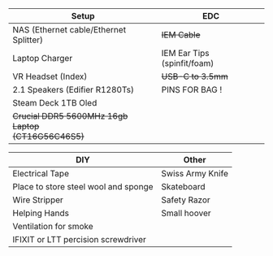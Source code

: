 
| **Setup**                                              | **EDC**                     |
| ------------------------------------------------------ | --------------------------- |
| NAS (Ethernet cable/Ethernet Splitter)                 | ~~IEM Cable~~               |
| Laptop Charger                                         | IEM Ear Tips (spinfit/foam) |
| VR Headset (Index)                                     | ~~USB-C to 3.5mm~~          |
| 2.1 Speakers (Edifier R1280Ts)                         | PINS FOR BAG !              |
| Steam Deck 1TB Oled                                    |                             |
| ~~Crucial DDR5 5600MHz 16gb Laptop<br>(CT16G56C46S5)~~ |                             |

| **DIY**                              | **Other**        |
| ------------------------------------ | ---------------- |
| Electrical Tape                      | Swiss Army Knife |
| Place to store steel wool and sponge | Skateboard       |
| Wire Stripper                        | Safety Razor     |
| Helping Hands                        | Small hoover     |
| Ventilation for smoke                |                  |
| IFIXIT or LTT percision screwdriver  |                  |

